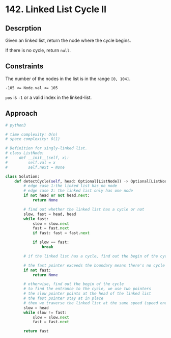 # 142. Linked List Cycle II

## Descrption

Given an linked list, return the node where the cycle begins.

If there is no cycle, return `null`.

## Constraints

The number of the nodes in the list is in the range `[0, 104]`.

`-105 <= Node.val <= 105`

`pos` is `-1` or a valid index in the linked-list.

## Approach

```python
# python3

# time complexity: O(n)
# space complexity: O(1)

# Definition for singly-linked list.
# class ListNode:
#     def __init__(self, x):
#         self.val = x
#         self.next = None

class Solution:
    def detectCycle(self, head: Optional[ListNode]) -> Optional[ListNode]:
        # edge case 1:the linked list has no node
        # edge case 2: the linked list only has one node
        if not head or not head.next:
            return None

        # find out whether the linked list has a cycle or not
        slow, fast = head, head
        while fast:
            slow = slow.next
            fast = fast.next
            if fast: fast = fast.next

            if slow == fast:
                break

        # if the linked list has a cycle, find out the begin of the cycle

        # the fast pointer exceeds the boundary means there's no cycle in the linked list
        if not fast:
            return None

        # otherwise, find out the begin of the cycle
        # to find the entrance to the cycle, we use two pointers
        # the slow pointer points at the head of the linked list
        # the fast pointer stay at in place
        # then we traverse the linked list at the same speed (speed one)
        slow = head
        while slow != fast:
            slow = slow.next
            fast = fast.next

        return fast
```
